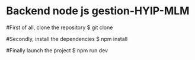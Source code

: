 # Backend node js gestion-HYIP-MLM

#First of all, clone the repository
$ git clone <url-of-repository>

#Secondly, install the dependencies
$ npm install

#Finally launch the project 
$ npm run dev
